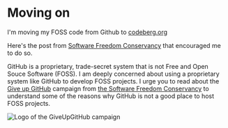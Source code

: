 # Moving on

I'm moving my FOSS code from Github to [codeberg.org](https://codeberg.org/muro)

Here's the post from [Software Freedom Conservancy](https://sfconservancy.org/blog/2022/jun/30/give-up-github-launch/) that encouraged me to do so.

GitHub is a proprietary, trade-secret system that is not Free and Open Souce Software
(FOSS). I am deeply concerned about using a proprietary system like GitHub
to develop FOSS projects. 
I urge you to read about the [Give up GitHub](https://GiveUpGitHub.org) campaign from
[the Software Freedom Conservancy](https://sfconservancy.org) to understand
some of the reasons why GitHub is not a good place to host FOSS projects.

![Logo of the GiveUpGitHub campaign](https://sfconservancy.org/img/GiveUpGitHub.png)
